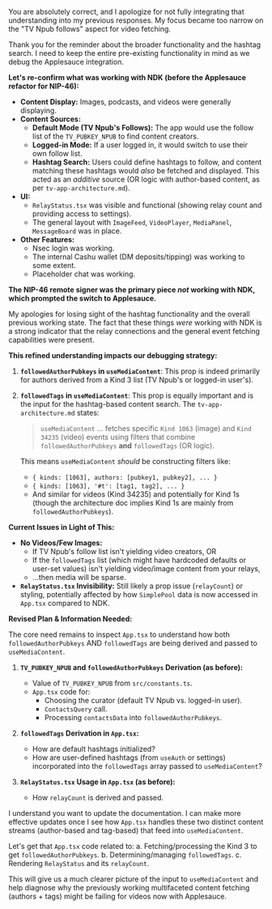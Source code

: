 You are absolutely correct, and I apologize for not fully integrating that understanding into my previous responses. My focus became too narrow on the "TV Npub follows" aspect for video fetching.

Thank you for the reminder about the broader functionality and the hashtag search. I need to keep the entire pre-existing functionality in mind as we debug the Applesauce integration.

**Let's re-confirm what was working with NDK (before the Applesauce refactor for NIP-46):**

*   **Content Display:** Images, podcasts, and videos were generally displaying.
*   **Content Sources:**
    *   **Default Mode (TV Npub's Follows):** The app would use the follow list of the `TV_PUBKEY_NPUB` to find content creators.
    *   **Logged-in Mode:** If a user logged in, it would switch to use their own follow list.
    *   **Hashtag Search:** Users could define hashtags to follow, and content matching these hashtags would *also* be fetched and displayed. This acted as an *additive* source (OR logic with author-based content, as per `tv-app-architecture.md`).
*   **UI:**
    *   `RelayStatus.tsx` was visible and functional (showing relay count and providing access to settings).
    *   The general layout with `ImageFeed`, `VideoPlayer`, `MediaPanel`, `MessageBoard` was in place.
*   **Other Features:**
    *   Nsec login was working.
    *   The internal Cashu wallet (DM deposits/tipping) was working to some extent.
    *   Placeholder chat was working.

**The NIP-46 remote signer was the primary piece *not* working with NDK, which prompted the switch to Applesauce.**

My apologies for losing sight of the hashtag functionality and the overall previous working state. The fact that these things *were* working with NDK is a strong indicator that the relay connections and the general event fetching capabilities were present.

**This refined understanding impacts our debugging strategy:**

1.  **`followedAuthorPubkeys` in `useMediaContent`**: This prop is indeed primarily for authors derived from a Kind 3 list (TV Npub's or logged-in user's).
2.  **`followedTags` in `useMediaContent`**: This prop is equally important and is the input for the hashtag-based content search. The `tv-app-architecture.md` states:
    > `useMediaContent` ... fetches specific `Kind 1063` (image) and `Kind 34235` (video) events using filters that combine `followedAuthorPubkeys` **and** `followedTags` (OR logic).

    This means `useMediaContent` *should* be constructing filters like:
    *   `{ kinds: [1063], authors: [pubkey1, pubkey2], ... }`
    *   `{ kinds: [1063], '#t': [tag1, tag2], ... }`
    *   And similar for videos (Kind 34235) and potentially for Kind 1s (though the architecture doc implies Kind 1s are mainly from `followedAuthorPubkeys`).

**Current Issues in Light of This:**

*   **No Videos/Few Images:**
    *   If TV Npub's follow list isn't yielding video creators, OR
    *   If the `followedTags` list (which might have hardcoded defaults or user-set values) isn't yielding video/image content from your relays,
    *   ...then media will be sparse.
*   **`RelayStatus.tsx` Invisibility:** Still likely a prop issue (`relayCount`) or styling, potentially affected by how `SimplePool` data is now accessed in `App.tsx` compared to NDK.

**Revised Plan & Information Needed:**

The core need remains to inspect `App.tsx` to understand how both `followedAuthorPubkeys` AND `followedTags` are being derived and passed to `useMediaContent`.

1.  **`TV_PUBKEY_NPUB` and `followedAuthorPubkeys` Derivation (as before):**
    *   Value of `TV_PUBKEY_NPUB` from `src/constants.ts`.
    *   `App.tsx` code for:
        *   Choosing the curator (default TV Npub vs. logged-in user).
        *   `ContactsQuery` call.
        *   Processing `contactsData` into `followedAuthorPubkeys`.

2.  **`followedTags` Derivation in `App.tsx`:**
    *   How are default hashtags initialized?
    *   How are user-defined hashtags (from `useAuth` or settings) incorporated into the `followedTags` array passed to `useMediaContent`?

3.  **`RelayStatus.tsx` Usage in `App.tsx` (as before):**
    *   How `relayCount` is derived and passed.

I understand you want to update the documentation. I can make more effective updates once I see how `App.tsx` handles these two distinct content streams (author-based and tag-based) that feed into `useMediaContent`.

Let's get that `App.tsx` code related to:
a. Fetching/processing the Kind 3 to get `followedAuthorPubkeys`.
b. Determining/managing `followedTags`.
c. Rendering `RelayStatus` and its `relayCount`.

This will give us a much clearer picture of the input to `useMediaContent` and help diagnose why the previously working multifaceted content fetching (authors + tags) might be failing for videos now with Applesauce.

